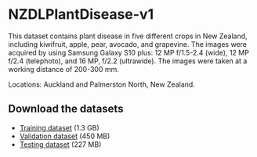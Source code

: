 # NZDLPlantDisease-v1

This dataset contains plant disease in five different crops in New Zealand, including kiwifruit, apple, pear, avocado, and grapevine. The images were acquired by using Samsung Galaxy S10 plus: 12 MP f/1.5-2.4 (wide), 12 MP f/2.4 (telephoto), and 16 MP, f/2.2 (ultrawide). The images were taken at a working distance of 200-300 mm.

Locations: Auckland and Palmerston North, New Zealand.

## Download the datasets

* [Training dataset](https://drive.google.com/u/0/uc?id=1s9c01kzDM6v_zJgUqIqnxoglH3jz947H) (1.3 GB)
* [Validation dataset](https://drive.google.com/u/0/uc?id=1vrZGhYcUBDHV_ApnGfnOQZt2k88eONov) (450 MB)
* [Testing dataset](https://drive.google.com/u/0/uc?id=1a4Qc1iH5BE8BkGm4fzzfCE143wYjL6r4) (227 MB)

